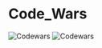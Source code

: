 # Code_Wars

![Codewars](https://www.codewars.com/users/WCM/badges/large)
![Codewars](https://github.r2v.ch/codewars?user=WCM&stroke=blue)

